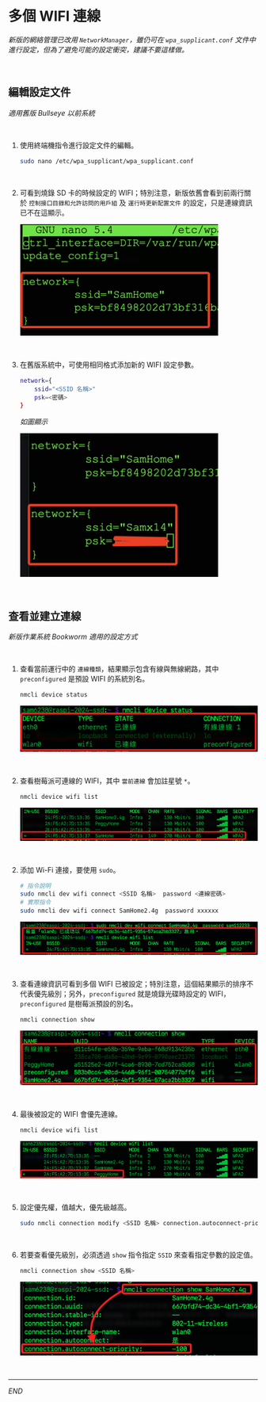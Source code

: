 # 多個 WIFI 連線

_新版的網絡管理已改用 `NetworkManager`，雖仍可在 `wpa_supplicant.conf` 文件中進行設定，但為了避免可能的設定衝突，建議不要這樣做。_

<br>

## 編輯設定文件

_適用舊版 Bullseye 以前系統_

<br>

1. 使用終端機指令進行設定文件的編輯。

    ```bash
    sudo nano /etc/wpa_supplicant/wpa_supplicant.conf
    ```

<br>

2. 可看到燒錄 SD 卡的時候設定的 WIFI；特別注意，新版依舊會看到前兩行關於 `控制接口目錄和允許訪問的用戶組` 及 `運行時更新配置文件` 的設定，只是連線資訊已不在這顯示。

    <img src="images/img_16.png" width="400px" />

<br>

3. 在舊版系統中，可使用相同格式添加新的 WIFI 設定參數。

    ```bash
    network={
        ssid="<SSID 名稱>"
        psk=<密碼>
    }
    ```

    _如圖顯示_

    <img src="images/img_18.png" width="400px" />

<br>

## 查看並建立連線

_新版作業系統 Bookworm 適用的設定方式_

<br>

1. 查看當前運行中的 `連線種類`，結果顯示包含有線與無線網路，其中 `preconfigured` 是預設 WIFI 的系統別名。

    ```bash
    nmcli device status
    ```

    ![](images/img_133.png)

<br>

2. 查看樹莓派可連線的 WIFI，其中 `當前連線` 會加註星號 `*`。

    ```bash
    nmcli device wifi list
    ```

    ![](images/img_128.png)

<br>

2. 添加 Wi-Fi 連接，要使用 `sudo`。

    ```bash
    # 指令說明
    sudo nmcli dev wifi connect <SSID 名稱>  password <連線密碼>
    # 實際指令
    sudo nmcli dev wifi connect SamHome2.4g  password xxxxxx
    ```

    ![](images/img_129.png)

<br>

3. 查看連線資訊可看到多個 WIFI 已被設定；特別注意，這個結果顯示的排序不代表優先級別；另外，`preconfigured` 就是燒錄光碟時設定的 WIFI，`preconfigured` 是樹莓派預設的別名。

    ```bash
    nmcli connection show
    ```

    ![](images/img_131.png)

<br>

4. 最後被設定的 WIFI 會優先連線。

    ```bash
    nmcli device wifi list
    ```

    ![](images/img_132.png)

<br>

5. 設定優先權，值越大，優先級越高。

    ```bash
    sudo nmcli connection modify <SSID 名稱> connection.autoconnect-priority <優先級別>
    ```

<br>

6. 若要查看優先級別，必須透過 `show` 指令指定 `SSID` 來查看指定參數的設定值。

    ```bash
    nmcli connection show <SSID 名稱>
    ```

    ![](images/img_134.png)

<br>

___

_END_